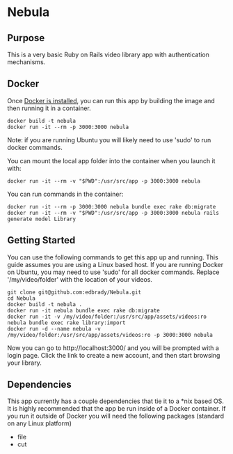 # Nebula

## Purpose
This is a very basic Ruby on Rails video library app with authentication mechanisms.


## Docker
Once [Docker is installed](http://docs.docker.com/v1.8/installation/), you can run this app by building the image and 
then running it in a container.

```
docker build -t nebula
docker run -it --rm -p 3000:3000 nebula
```

Note: if you are running Ubuntu you will likely need to use 'sudo' to run docker commands.

You can mount the local app folder into the container when you launch it with:


```
docker run -it --rm -v "$PWD":/usr/src/app -p 3000:3000 nebula
```

You can run commands in the container:


```
docker run -it --rm -p 3000:3000 nebula bundle exec rake db:migrate
docker run -it --rm -v "$PWD":/usr/src/app -p 3000:3000 nebula rails generate model Library

```


## Getting Started
You can use the following commands to get this app up and running. This guide assumes you are using a Linux based host. If you are running Docker on Ubuntu, you may need to use 'sudo' for all docker commands. Replace '/my/video/folder' with the location of your videos.

```
git clone git@github.com:edbrady/Nebula.git
cd Nebula
docker build -t nebula .
docker run -it nebula bundle exec rake db:migrate
docker run -it -v /my/video/folder:/usr/src/app/assets/videos:ro nebula bundle exec rake library:import
docker run -d --name nebula -v /my/video/folder:/usr/src/app/assets/videos:ro -p 3000:3000 nebula
```
Now you can go to http://localhost:3000/ and you will be prompted with a login page. Click the link to create a new account, and then start browsing your library.


## Dependencies
This app currently has a couple dependencies that tie it to a *nix based OS. It is highly recommended that the app be run inside of a Docker container. If you run it outside of Docker you will need the following packages (standard on any Linux platform)
- file
- cut
